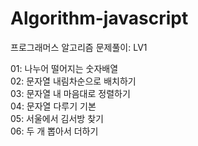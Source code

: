 # Algorithm-javascript

프로그래머스 알고리즘 문제풀이: LV1

01: 나누어 떨어지는 숫자배열<br>
02: 문자열 내림차순으로 배치하기<br>
03: 문자열 내 마음대로 정렬하기<br>
04: 문자열 다루기 기본<br>
05: 서울에서 김서방 찾기<br>
06: 두 개 뽑아서 더하기<br>